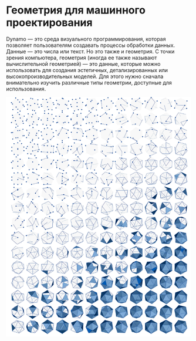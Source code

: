 # Геометрия для машинного проектирования

Dynamo — это среда визуального программирования, которая позволяет пользователям создавать процессы обработки данных. Данные — это числа или текст. Но это также и геометрия. С точки зрения компьютера, геометрия (иногда ее также называют вычислительной геометрией) — это данные, которые можно использовать для создания эстетичных, детализированных или высокопроизводительных моделей. Для этого нужно сначала внимательно изучить различные типы геометрии, доступные для использования.

![](../images/5-2/GeometryforComputationalDesign-01.jpg)

